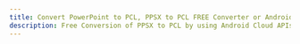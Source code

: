 ---title: Convert PowerPoint to PCL, PPSX to PCL FREE Converter or Android SDKdescription: Free Conversion of PPSX to PCL by using Android Cloud APIs & SDKs. Also Create, Edit & Render Microsoft Word & OpenOffice documents in the Cloud.---